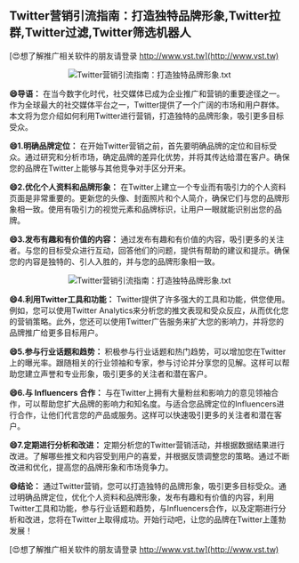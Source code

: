 ## **Twitter营销引流指南：打造独特品牌形象,Twitter拉群,Twitter过滤,Twitter筛选机器人**

[😍想了解推广相关软件的朋友请登录 http://www.vst.tw](http://www.vst.tw)

 <center><img src="https://vst.tw/MP4/tuiguang/png/1.png" alt="Twitter营销引流指南：打造独特品牌形象.txt"></center>

**😄导语：**
在当今数字化时代，社交媒体已成为企业推广和营销的重要途径之一。作为全球最大的社交媒体平台之一，Twitter提供了一个广阔的市场和用户群体。本文将为您介绍如何利用Twitter进行营销，打造独特的品牌形象，吸引更多目标受众。

**😄1.明确品牌定位：**
在开始Twitter营销之前，首先要明确品牌的定位和目标受众。通过研究和分析市场，确定品牌的差异化优势，并将其传达给潜在客户。确保您的品牌在Twitter上能够与其他竞争对手区分开来。

**😄2.优化个人资料和品牌形象：**
在Twitter上建立一个专业而有吸引力的个人资料页面是非常重要的。更新您的头像、封面照片和个人简介，确保它们与您的品牌形象相一致。使用有吸引力的视觉元素和品牌标识，让用户一眼就能识别出您的品牌。

**😄3.发布有趣和有价值的内容：**
通过发布有趣和有价值的内容，吸引更多的关注者。与您的目标受众进行互动，回答他们的问题，提供有帮助的建议和提示。确保您的内容是独特的、引人入胜的，并与您的品牌形象相一致。

 <center><img src="https://vst.tw/MP4/tuiguang/png/6.png" alt="Twitter营销引流指南：打造独特品牌形象.txt"></center>

**😄4.利用Twitter工具和功能：**
Twitter提供了许多强大的工具和功能，供您使用。例如，您可以使用Twitter Analytics来分析您的推文表现和受众反应，从而优化您的营销策略。此外，您还可以使用Twitter广告服务来扩大您的影响力，并将您的品牌推广给更多目标用户。

**😄5.参与行业话题和趋势：**
积极参与行业话题和热门趋势，可以增加您在Twitter上的曝光率。跟随相关的行业领袖和专家，参与讨论并分享您的见解。这样可以帮助您建立声誉和专业形象，吸引更多的关注者和潜在客户。

**😄6.与 Influencers 合作：**
与在Twitter上拥有大量粉丝和影响力的意见领袖合作，可以帮助您扩大品牌的影响力和知名度。与适合您品牌定位的Influencers进行合作，让他们代言您的产品或服务。这样可以快速吸引更多的关注者和潜在客户。

**😄7.定期进行分析和改进：**
定期分析您的Twitter营销活动，并根据数据结果进行改进。了解哪些推文和内容受到用户的喜爱，并根据反馈调整您的策略。通过不断改进和优化，提高您的品牌形象和市场竞争力。

**😄结论：**
通过Twitter营销，您可以打造独特的品牌形象，吸引更多目标受众。通过明确品牌定位，优化个人资料和品牌形象，发布有趣和有价值的内容，利用Twitter工具和功能，参与行业话题和趋势，与Influencers合作，以及定期进行分析和改进，您将在Twitter上取得成功。开始行动吧，让您的品牌在Twitter上蓬勃发展！

[😍想了解推广相关软件的朋友请登录 http://www.vst.tw](http://www.vst.tw)



